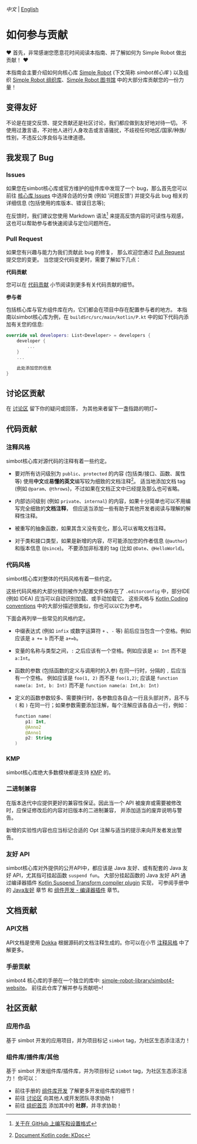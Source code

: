 _中文_ | [English](CONTRIBUTING.md)

# 如何参与贡献

**♥** 首先，非常感谢您愿意花时间阅读本指南、并了解如何为 Simple Robot 做出贡献！ **♥**

本指南会主要介绍如何向核心库
[Simple Robot](https://github.com/simple-robot/simpler-robot) (下文简称 _simbot核心库_ )
以及组织 [Simple Robot 组织库][组织首页]、[Simple Robot 图书馆](https://github.com/simple-robot-library)
中的大部分库贡献您的一份力量！

## 变得友好

不论是在提交反馈、提交贡献还是社区讨论，我们都应做到友好地对待一切。
不使用过激言语，不对他人进行人身攻击或言语骚扰，不歧视任何地区/国家/种族/性别，不违反公序良俗与法律道德。

## 我发现了 Bug
### Issues

如果您在simbot核心库或官方维护的组件库中发现了一个 bug，那么首先您可以前往
[核心库 Issues](https://github.com/simple-robot/simpler-robot/issues/new/choose)
中选择合适的分类 (例如 '问题反馈') 并提交与此 bug 相关的详细信息 (包括使用的库版本、错误日志等);

在反馈时，我们建议您使用 Markdown 语法[^about write] 来提高反馈内容的可读性与观感，这也可以帮助参与者快速阅读与定位问题所在。

[^about write]: [关于在 GitHub 上编写和设置格式](https://docs.github.com/zh/get-started/writing-on-github/getting-started-with-writing-and-formatting-on-github/about-writing-and-formatting-on-github)

### Pull Request

如果您有兴趣与能力为我们贡献此 bug 的修复，
那么欢迎您通过 [Pull Request](https://github.com/simple-robot/simpler-robot/pulls) 提交您的变更。
当您提交代码变更时，需要了解如下几点：

**代码贡献**

您可以在 [代码贡献](#代码贡献) 小节阅读到更多有关代码贡献的细节。

**参与者**

包括核心库与官方组件库在内，它们都会在项目中存在配置参与者的地方。
本指南以simbot核心库为例，在 `buildSrc/src/main/kotlin/P.kt` 中的如下代码内添加有关您的信息:

```Kotlin
override val developers: List<Developer> = developers {
    developer {
        ...
    }
    ...

    此处添加您的信息
}
```

## 讨论区贡献

在 [讨论区][讨论区] 留下你的疑问或回答，
为其他来者留下一盏指路的明灯~

## 代码贡献
### 注释风格

simbot核心库对源代码的注释有着一些约定。

* 要对所有访问级别为 `public`、`protected` 的内容 (包括类/接口、函数、属性等)
  使用**中文**或**易懂的英文**编写较为细致的文档注释[^KDoc]。
  适当地添加文档 tag (例如 `@param`、`@throws`)，不过如果在文档正文中已经提及那么也可省略。

* 内部访问级别 (例如 `private`、`internal`) 的内容，如果十分简单也可以不用编写完全细致的**文档注释**，
  但应适当添加一些有助于其他开发者阅读与理解的解释性注释。

* 被重写的抽象函数，如果其含义没有变化，那么可以省略文档注释。

* 对于类和接口类型，如果是新增的内容，尽可能添加您的作者信息 (`@author`) 和版本信息 (`@since`)。
  不要添加非标准的 tag (比如 `@Date`、`@HelloWorld`)。

[^KDoc]: [Document Kotlin code: KDoc](https://kotlinlang.org/docs/kotlin-doc.html)

### 代码风格

simbot核心库对整体的代码风格有着一些约定。

这些代码风格的大部分规则被作为配置文件保存在了 `.editorconfig` 中，部分IDE (例如 IDEA) 应当可以自动识别加载、或手动加载它。
这些风格与
[Kotlin Coding conventions](https://kotlinlang.org/docs/coding-conventions.html)
中的大部分描述很类似，你也可以以它为参考。

下面会再列举一些常见的风格约定。

* 中缀表达式 (例如 `infix` 或数字运算符 `+` 、`-` 等) 前后应当包含一个空格。例如应该是 `a += b` 而不是 `a+=b`。

* 变量的名称与类型之间，`:` 之后应该有一个空格。例如应该是 `a: Int` 而不是 `a:Int`。

* 函数的参数 (包括函数的定义与调用时的入参) 在同一行时，分隔的 `,` 后应当有一个空格。
  例如应该是 `foo(1, 2)` 而不是 `foo(1,2)`; 应该是 `function name(a: Int, b: Int)` 而不是 `function name(a: Int,b: Int)`

* 定义的函数参数较多、需要换行时，各参数应各自占一行且头部对齐，且不与 `(` 和 `)` 在同一行；如果参数需要添加注解，每个注解应该各自占一行，例如：
    ```Kotlin
    function name(
        p1: Int,
        @Anno2
        @Anno1
        p2: String
    )
    ```

### KMP

simbot核心库绝大多数模块都是支持 [KMP](https://kotlinlang.org/docs/multiplatform.html) 的。

### 二进制兼容

在版本迭代中应提供更好的兼容性保证。因此当一个 API 被废弃或需要被修改时，应保证修改后的内容对旧版本的二进制兼容，
并添加适当的废弃说明与警告。

新增的实验性内容也应当标记合适的 Opt 注解与适当的提示来向开发者发出警告。

### 友好 API

simbot核心库对外提供的公开API中，都应该是 Java 友好、或有配套的 Java 友好 API，尤其指可挂起函数 `suspend fun`。
大部分挂起函数的 Java 友好 API 通过编译器插件
[Kotlin Suspend Transform compiler plugin](https://github.com/ForteScarlet/kotlin-suspend-transform-compiler-plugin) 实现，
可参阅手册中的
[Java友好](https://simbot.forte.love/java-friendly.html) 章节
和
[组件开发 - 编译器插件](https://simbot.forte.love/component-dev-compiler-plugin.html)
章节。

## 文档贡献
### API文档

API文档是使用 [Dokka](https://github.com/Kotlin/dokka) 根据源码的文档注释生成的。你可以在小节 [注释风格](#注释风格)
中了解更多。

### 手册贡献

simbot4
核心库的手册在一个独立的库中: [simple-robot-library/simbot4-website](https://github.com/simple-robot-library/simbot4-website/)。
前往此仓库了解并参与贡献吧~!

## 社区贡献
### 应用作品

基于 simbot 开发的应用项目，并为项目标记 `simbot` tag，为社区生态添注活力！

### 组件库/插件库/其他

基于 simbot 开发组件库/插件库，并为项目标记 `simbot` tag，为社区生态添注活力！
你可以：
- 前往手册的 [组件库开发](https://simbot.forte.love/component-dev.html) 了解更多开发组件库的细节！
- 前往 [讨论区][讨论区] 向其他人或开发团队寻求协助！
- 前往 [组织首页][组织首页] 添加其中的 **社群**，并寻求协助！

[组织首页]: https://github.com/simple-robot
[讨论区]: https://github.com/orgs/simple-robot/discussions

